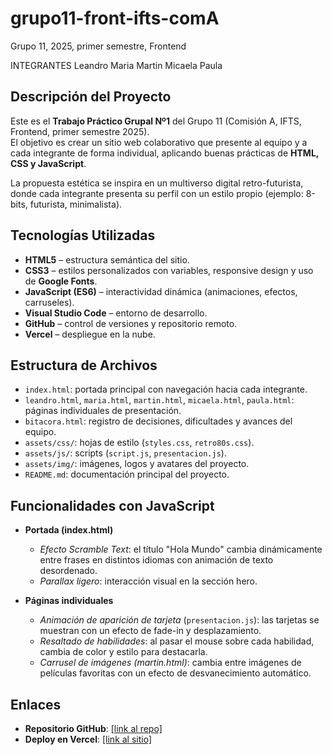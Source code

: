 # grupo11-front-ifts-comA

Grupo 11, 2025, primer semestre, Frontend

INTEGRANTES
Leandro
Maria
Martin
Micaela
Paula

## Descripción del Proyecto
Este es el **Trabajo Práctico Grupal Nº1** del Grupo 11 (Comisión A, IFTS, Frontend, primer semestre 2025).  
El objetivo es crear un sitio web colaborativo que presente al equipo y a cada integrante de forma individual, aplicando buenas prácticas de **HTML, CSS y JavaScript**.  

La propuesta estética se inspira en un multiverso digital retro-futurista, donde cada integrante presenta su perfil con un estilo propio (ejemplo: 8-bits, futurista, minimalista).  

## Tecnologías Utilizadas
- **HTML5** – estructura semántica del sitio.  
- **CSS3** – estilos personalizados con variables, responsive design y uso de **Google Fonts**.  
- **JavaScript (ES6)** – interactividad dinámica (animaciones, efectos, carruseles).  
- **Visual Studio Code** – entorno de desarrollo.  
- **GitHub** – control de versiones y repositorio remoto.  
- **Vercel** – despliegue en la nube.  

## Estructura de Archivos
- `index.html`: portada principal con navegación hacia cada integrante.  
- `leandro.html`, `maria.html`, `martin.html`, `micaela.html`, `paula.html`: páginas individuales de presentación.  
- `bitacora.html`: registro de decisiones, dificultades y avances del equipo.  
- `assets/css/`: hojas de estilo (`styles.css`, `retro80s.css`).  
- `assets/js/`: scripts (`script.js`, `presentacion.js`).  
- `assets/img/`: imágenes, logos y avatares del proyecto.  
- `README.md`: documentación principal del proyecto.  

## Funcionalidades con JavaScript
- **Portada (index.html)**  
  - *Efecto Scramble Text*: el título "Hola Mundo" cambia dinámicamente entre frases en distintos idiomas con animación de texto desordenado.  
  - *Parallax ligero*: interacción visual en la sección hero.  

- **Páginas individuales**  
  - *Animación de aparición de tarjeta* (`presentacion.js`): las tarjetas se muestran con un efecto de fade-in y desplazamiento.  
  - *Resaltado de habilidades*: al pasar el mouse sobre cada habilidad, cambia de color y estilo para destacarla.  
  - *Carrusel de imágenes (martin.html)*: cambia entre imágenes de películas favoritas con un efecto de desvanecimiento automático.  

## Enlaces
- **Repositorio GitHub**: [\[link al repo\] ](https://github.com/xxiicode/grupo11-front-ifts-comA) 
- **Deploy en Vercel**: [\[link al sitio\] ](https://frontg11com-aifts25.vercel.app/) 

